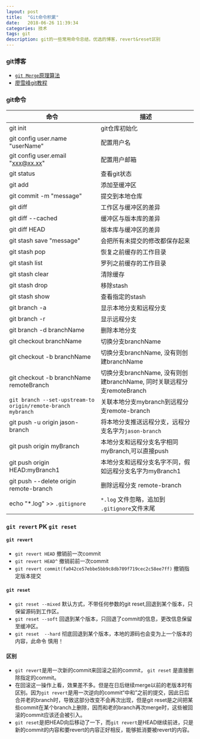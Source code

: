 ```yaml
---
layout: post
title:  "Git命令积累"
date:   2018-06-26 11:39:34
categories: 技术
tags: git
description: git的一些常用命令总结，优选的博客，revert&reset区别
---
```


### git博客

*  [`git Merge`原理算法](https://www.atatech.org/articles/85517/?flag_data_from=mail_daily_recommend&uid=154586)
*  [廖雪峰git教程](https://www.liaoxuefeng.com/wiki/0013739516305929606dd18361248578c67b8067c8c017b000)

### git命令

|命令|描述|
|---|---|
|git init| git仓库初始化|
|git config user.name "userName"|配置用户名|
|git config user.email "xxx@xx.xx"| 配置用户邮箱|
|git status|查看git状态|
|git add|添加至缓冲区|
|git commit -m "message"|提交到本地仓库|
|git diff|工作区与缓冲区的差异|
|git diff --cached|缓冲区与版本库的差异|
|git diff HEAD|版本库与缓冲区的差异|
|git stash save "message"|会把所有未提交的修改都保存起来|
|git stash pop|恢复之前缓存的工作目录|
|git stash list|罗列之前缓存的工作目录|
|git stash clear|清除缓存|
|git stash drop|移除stash|
|git stash show|查看指定的stash|
|git branch -a| 显示本地分支和远程分支|
|git branch -r| 显示远程分支|
|git branch -d branchName| 删除本地分支|
|git checkout branchName| 切换分支branchName|
|git checkout -b branchName| 切换分支branchName, 没有则创建branchName|
|git checkout -b branchName remoteBranch| 切换分支branchName, 没有则创建branchName, 同时关联远程分支remoteBranch|
|`git branch --set-upstream-to origin/remote-branch mybranch`| 关联本地分支mybranch到远程分支remote-branch |
|git push -u origin jason-branch | 将本地分支推送远程分支，远程分支名字为`jason-branch`|
|git push origin myBranch|本地分支和远程分支名字相同myBranch,可以直接push|
|git push origin HEAD:myBranch1|本地分支和远程分支名字不同，假如远程分支名字为myBranch1|
|git push --delete origin remote-branch|删除远程分支 remote-branch|
|echo "*.log" >> `.gitignore` | `*.log` 文件忽略，追加到 `.gitignore`文件末尾|


### **`git revert` PK `git reset`**
#### `git revert`
* `git revert HEAD` 撤销前一次commit
* `git revert HEAD^` 撤销前前一次commit
* `git revert commit(fa042ce57ebbe5bb9c8db709f719cec2c58ee7ff)` 撤销指定版本提交
#### `git reset` 
* `git reset --mixed` 默认方式，不带任何参数的git reset,回退到某个版本，只保留源码到工作区。
* `git reset --soft` 回退到某个版本，只回退了commit的信息，更改信息保留至缓冲区。
* `git reset  --hard` 彻底回退到某个版本，本地的源码也会变为上一个版本的内容，此命令 慎用！

#### 区别
* `git revert`是用一次新的commit来回滚之前的commit，	`git reset`	是直接删除指定的commit。
* 在回滚这一操作上看，效果差不多。但是在日后继续merge以前的老版本时有区别。因为`git revert`是用一次逆向的commit“中和”之前的提交，因此日后合并老的branch时，导致这部分改变不会再次出现，但是git reset是之间把某些commit在某个branch上删除，因而和老的branch再次merge时，这些被回滚的commit应该还会被引入。
* `git reset`是把HEAD向后移动了一下，而`git revert`是HEAD继续前进，只是新的commit的内容和要revert的内容正好相反，能够抵消要被revert的内容。



